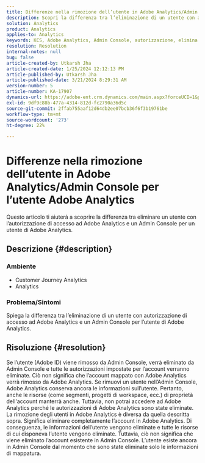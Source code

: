 ```yaml
---
title: Differenze nella rimozione dell’utente in Adobe Analytics/Admin Console per l’utente Adobe Analytics
description: Scopri la differenza tra l’eliminazione di un utente con autorizzazione di accesso ad Adobe Analytics e un Admin Console per l’utente di Adobe Analytics.
solution: Analytics
product: Analytics
applies-to: Analytics
keywords: KCS, Adobe Analytics, Admin Console, autorizzazione, elimina utente, rimozione utente
resolution: Resolution
internal-notes: null
bug: false
article-created-by: Utkarsh Jha
article-created-date: 1/25/2024 12:12:13 PM
article-published-by: Utkarsh Jha
article-published-date: 3/21/2024 8:29:31 AM
version-number: 5
article-number: KA-17907
dynamics-url: https://adobe-ent.crm.dynamics.com/main.aspx?forceUCI=1&pagetype=entityrecord&etn=knowledgearticle&id=27a7d5f6-7abb-ee11-a569-6045bd0065b6
exl-id: 9df9c88b-477a-4314-812d-fc2790a36d5c
source-git-commit: 2ffab755aaf12d64db2ee07bcb36f6f3b19761be
workflow-type: tm+mt
source-wordcount: '273'
ht-degree: 22%

---
```


# Differenze nella rimozione dell’utente in Adobe Analytics/Admin Console per l’utente Adobe Analytics


Questo articolo ti aiuterà a scoprire la differenza tra eliminare un utente con l’autorizzazione di accesso ad Adobe Analytics e un Admin Console per un utente di Adobe Analytics.

## Descrizione {#description}


### <b>Ambiente</b>

- Customer Journey Analytics
- Analytics




### <b>Problema/Sintomi</b>

Spiega la differenza tra l’eliminazione di un utente con autorizzazione di accesso ad Adobe Analytics e un Admin Console per l’utente di Adobe Analytics.


## Risoluzione {#resolution}


Se l’utente (Adobe ID) viene rimosso da Admin Console, verrà eliminato da Admin Console e tutte le autorizzazioni impostate per l’account verranno eliminate.
Ciò non significa che l’account mappato con Adobe Analytics verrà rimosso da Adobe Analytics. Se rimuovi un utente nell’Admin Console, Adobe Analytics conserva ancora le informazioni sull’utente.
Pertanto, anche le risorse (come segmenti, progetti di workspace, ecc.) di proprietà dell&#39;account manterrà anche.
Tuttavia, non potrai accedere ad Adobe Analytics perché le autorizzazioni di Adobe Analytics sono state eliminate.
  
La rimozione degli utenti in Adobe Analytics è diversa da quella descritta sopra. Significa eliminare completamente l’account in Adobe Analytics.
Di conseguenza, le informazioni dell’utente vengono eliminate e tutte le risorse di cui disponeva l’utente vengono eliminate.
Tuttavia, ciò non significa che viene eliminato l’account esistente in Admin Console. L’utente esiste ancora in Admin Console dal momento che sono state eliminate solo le informazioni di mappatura.

